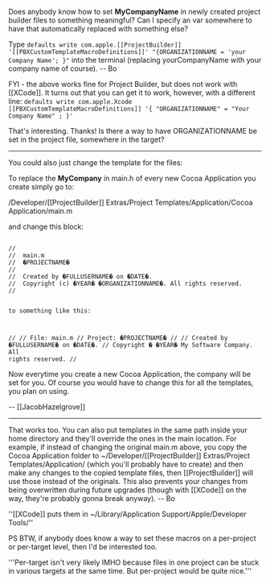 Does anybody know how to set __MyCompanyName__ in newly created project builder files to something meaningful?  Can I specify an var somewhere to have that automatically replaced with something else?

Type <code>defaults write com.apple.[[ProjectBuilder]] '[[PBXCustomTemplateMacroDefinitions]]' "{ORGANIZATIONNAME = 'your Company Name'; }"</code> into the terminal (replacing yourCompanyName with your company name of course).  -- Bo

FYI - the above works fine for Project Builder, but does not work with [[XCode]]. It turns out that you can get it to work, however, with a different line:
 <code>defaults write com.apple.Xcode [[PBXCustomTemplateMacroDefinitions]] '{ "ORGANIZATIONNAME" = "Your Company Name" ; }'</code>

That's interesting.  Thanks!  Is there a way to have ORGANIZATIONNAME be set in the project file, somewhere in the target?

----

You could also just change the template for the files:

To replace the __MyCompany__ in main.h of every new Cocoa Application you create simply go to:

/Developer/[[ProjectBuilder]] Extras/Project Templates/Application/Cocoa Application/main.m

and change this block:

<code>
//
//  main.m
//  �PROJECTNAME�
//
//  Created by �FULLUSERNAME� on �DATE�.
//  Copyright (c) �YEAR� �ORGANIZATIONNAME�. All rights reserved.
//

to something like this:

//
//     File: main.m
//  Project: �PROJECTNAME�
//
//  Created by �FULLUSERNAME� on �DATE�.
//  Copyright � �YEAR� My Software Company. All rights reserved.
//
</code>

Now everytime you create a new Cocoa Application, the company will be set for you. Of course you would have to change this for all the templates, you plan on using.

-- [[JacobHazelgrove]]

----

That works too.  You can also put templates in the same path inside your home directory and they'll override the ones in the main location.  For example, if instead of changing the original main.m above, you copy the Cocoa Application folder to ~/Developer/[[ProjectBuilder]] Extras/Project Templates/Application/ (which you'll probably have to create) and then make any changes to the copied template files, then [[ProjectBuilder]] will use those instead of the originals.  This also prevents your changes from being overwritten during future upgrades (though with [[XCode]] on the way, they're probably gonna break anyway).  -- Bo

''[[XCode]] puts them in ~/Library/Application Support/Apple/Developer Tools/''

PS  BTW, if anybody does know a way to set these macros on a per-project or per-target level, then I'd be interested too.

'''Per-target isn't very likely IMHO because files in one project can be stuck in various targets at the same time. But per-project would be quite nice.'''
